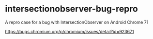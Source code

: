 # intersectionobserver-bug-repro
A repro case for a bug with IntersectionObserver on Android Chrome 71

https://bugs.chromium.org/p/chromium/issues/detail?id=923671
